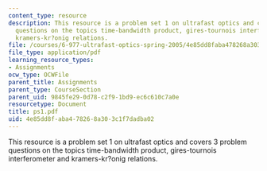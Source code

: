 ```yaml
---
content_type: resource
description: This resource is a problem set 1 on ultrafast optics and covers 3 problem
  questions on the topics time-bandwidth product, gires-tournois interferometer and
  kramers-kr?onig relations.
file: /courses/6-977-ultrafast-optics-spring-2005/4e85dd8faba478268a303c1f7dadba02_ps1.pdf
file_type: application/pdf
learning_resource_types:
- Assignments
ocw_type: OCWFile
parent_title: Assignments
parent_type: CourseSection
parent_uid: 9845fe29-0d78-c2f9-1bd9-ec6c610c7a0e
resourcetype: Document
title: ps1.pdf
uid: 4e85dd8f-aba4-7826-8a30-3c1f7dadba02
---
```

This resource is a problem set 1 on ultrafast optics and covers 3 problem questions on the topics time-bandwidth product, gires-tournois interferometer and kramers-kr?onig relations.

